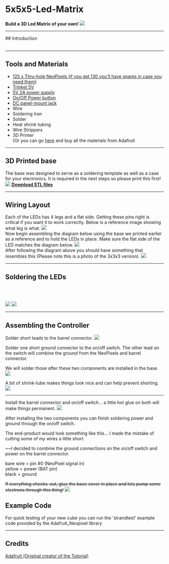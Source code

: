 # 5x5x5-Led-Matrix
<b>Build a 3D Led Matrix of your own!</b>
<img src="https://learn.adafruit.com/system/guides/images/000/000/586/medium800/neo_cube.jpg?1400136365"/>
<hr/>
## Introduction
<br/><br/>


<hr/>

## Tools and Materials
* <a href="http://www.adafruit.com/product/1734">125 x Thru-hole NeoPixels (if you get 130 you'll have spares in case you need them)</a>
* <a href="http://www.adafruit.com/product/1501">Trinket 5V<a/>
* <a href="http://www.adafruit.com/product/276">5V 2A power supply</a>
* <a href="http://www.adafruit.com/product/1683">On/Off Power button</a>
* <a href="http://www.adafruit.com/product/610">DC panel-mount jack</a>
* Wire
* Soldering Iron
* Solder
* Heat shrink tubing
* Wire Strippers
* 3D Printer<br/>
(Or you can go <a href="https://www.adafruit.com/wishlists/460">here</a> and buy all the materials from Adafruit 
<hr/>

## 3D Printed base
The base was designed to serve as a soldering template as well as a case for your electronics. It is required in the next steps so please print this first!
<img src="https://learn.adafruit.com/system/assets/assets/000/016/614/medium800/led_pixels_5x5x5_cube.png?1400140281"/>
<b><a href="https://learn.adafruit.com/system/assets/assets/000/016/618/original/5x5x5_Cube_Base.zip?1400186891">Download STL files</a></b>
<hr/>

## Wiring Layout
Each of the LEDs has 4 legs and a flat side. Getting these pins right is critical if you want it to work correctly. Below is a reference image showing what leg is what.
<img src="https://www.adafruit.com/images/970x728/1734-04.jpg"/>
<br/>
Now begin assembling the diagram below using the base we printed earlier as a reference and to hold the LEDs in place. Make sure the flat side of the LED matches the diagram below. 
<img src="https://learn.adafruit.com/system/assets/assets/000/016/619/medium800/led_pixels_adafruit_diagram.png?1400223434"/>
<br/>
After following the diagram above you should have something that resembles this (Please note this is a photo of the 3x3x3 version).
<img src="https://learn.adafruit.com/system/assets/assets/000/016/621/medium800/led_pixels_IMG_2046.jpg?1400224939"/>
<hr> 

## Soldering the LEDs
<br/><br/>


<img src="https://learn.adafruit.com/system/assets/assets/000/016/610/medium800/led_pixels_IMG_1953.jpg?1400139259"/>
<img src="https://learn.adafruit.com/system/assets/assets/000/016/611/medium800/led_pixels_IMG_1955.jpg?1400139269"/>
<hr/>

## Assembling the Controller
Solder short leads to the barrel connector.
<img src="https://learn.adafruit.com/system/assets/assets/000/016/693/medium800/led_pixels_IMG_2050.jpg?1400467458"/>

Solder one short ground connector to the on/off switch. The other lead on the switch will combine the ground from the NeoPixels and barrel connector. 

We will solder those after these two components are installed in the base.
<img src="https://learn.adafruit.com/system/assets/assets/000/016/694/medium800/led_pixels_IMG_2051.jpg?1400467466"/>

A bit of shrink-tube makes things look nice and can help prevent shorting.
<img src="https://learn.adafruit.com/system/assets/assets/000/016/695/medium800/led_pixels_IMG_2055.jpg?1400467814"/>
<hr/>

Install the barrel connector and on/off switch... a little hot glue on both will make things permanent.
<img src="https://learn.adafruit.com/system/assets/assets/000/016/696/medium800/led_pixels_IMG_2064.jpg?1400467892"/>

After installing the two components you can finish soldering power and ground through the on/off switch. 

The end-product would look something like this... I made the mistake of cutting some of my wires a little short.

~~I decided to combine the ground connections on the on/off switch and power on the barrel connector. 

bare wire = pin #0 (NeoPixel signal in)<br/>
yellow = power (BAT pin)<br/>
black = ground<br/>

~~If everything checks-out, glue the base cover in place and lets pump some electrons through this thing!~~
<img src="https://learn.adafruit.com/system/assets/assets/000/016/697/medium800/led_pixels_IMG_2103.jpg?1400467979"/>

## Example Code

For quick testing of your new cube you can run the 'strandtest' example code provided by the Adafruit_Neopixel library

<hr/>

## Credits
<a href="https://learn.adafruit.com/free-wire-3x3x3-neopixel-cube/source-code">Adafruit (Original creator of the Tutorial)</a>
